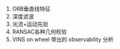 <!--
 * @Author: Liu Weilong
 * @Date: 2021-01-29 16:41:49
 * @LastEditors: Liu Weilong 
 * @LastEditTime: 2021-01-29 16:46:12
 * @FilePath: /3rd-test-learning/work_record/learning_task/week_plan_collection_2021/interesting_target.md
 * @Description: 
-->
### 
1. ORB垂直线特征
2. 深度滤波
3. 光流+运动先验
4. RANSAC各种几何校验
5. VINS on wheel 带出的 observability 分析